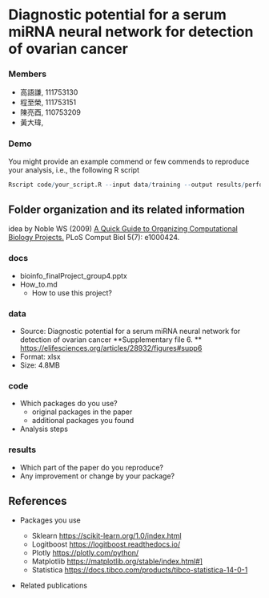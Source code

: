 # Diagnostic potential for a serum miRNA neural network for detection of ovarian cancer
### Members
* 高語謙, 111753130
* 程至榮, 111753151
* 陳亮酉, 110753209
* 黃大瑋,

### Demo 
You might provide an example commend or few commends to reproduce your analysis, i.e., the following R script
```R
Rscript code/your_script.R --input data/training --output results/performance.tsv
```

## Folder organization and its related information
idea by Noble WS (2009) [A Quick Guide to Organizing Computational Biology Projects.](https://journals.plos.org/ploscompbiol/article?id=10.1371/journal.pcbi.1000424) PLoS Comput Biol 5(7): e1000424.

### docs
* bioinfo_finalProject_group4.pptx
* How_to.md
  * How to use this project?

### data
* Source: Diagnostic potential for a serum miRNA neural network for detection of ovarian cancer **Supplementary file 6. ** https://elifesciences.org/articles/28932/figures#supp6
* Format: xlsx
* Size: 4.8MB

### code
* Which packages do you use? 
  * original packages in the paper
  * additional packages you found
* Analysis steps

### results
* Which part of the paper do you reproduce?
* Any improvement or change by your package?

## References
* Packages you use
    * Sklearn https://scikit-learn.org/1.0/index.html
    * Logitboost https://logitboost.readthedocs.io/
    * Plotly https://plotly.com/python/
    * Matplotlib https://matplotlib.org/stable/index.html#]
    * Statistica https://docs.tibco.com/products/tibco-statistica-14-0-1

* Related publications
